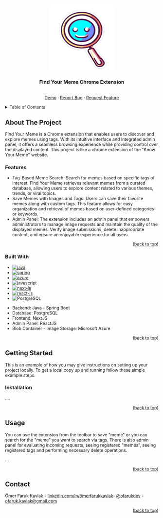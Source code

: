 <a name="readme-top"></a>

<!-- PROJECT LOGO -->
<br />
<div align="center">
  <a>
    <img src="https://github.com/farukkavlak/Find-Your-Meme-Chrome-Extension/blob/main/extension/logo2.png" alt="Logo" width="220" height="220">
  </a>

<h3 align="center">Find Your Meme Chrome Extension</h3>

  <p align="center">
    <br>
    <a href="#usage">Demo</a>
    ·
    <a href="https://github.com/farukkavlak/Vocab-Learning-Chrome-Extension/issues">Report Bug</a>
    ·
    <a href="https://github.com/farukkavlak/Vocab-Learning-Chrome-Extension/issues">Request Feature</a>
  </p>
</div>



<!-- TABLE OF CONTENTS -->
<details>
  <summary>Table of Contents</summary>
  <ol>
    <li>
      <a href="#about-the-project">About The Project</a>
      <ul>
        <li><a href="#features">Features</a></li>
        <li><a href="#built-with">Built With</a></li>
      </ul>
    </li>
    <li>
      <a href="#getting-started">Getting Started</a>
      <ul>
        <li><a href="#installation">Installation</a></li>
      </ul>
    </li>
    <li><a href="#usage">Usage</a></li>
    <li><a href="#contact">Contact</a></li>
  </ol>
</details>



<!-- ABOUT THE PROJECT -->
## About The Project
Find Your Meme is a Chrome extension that enables users to discover and explore memes using tags. With its intuitive interface and integrated admin panel, it offers a seamless browsing experience while providing control over the displayed content. This project is like a chrome extension of the "Know Your Meme" website.

### Features
- Tag-Based Meme Search: Search for memes based on specific tags of interest. Find Your Meme retrieves relevant memes from a curated database, allowing users to explore content related to various themes, trends, or viral topics.
- Save Memes with Images and Tags: Users can save their favorite memes along with custom tags. This feature allows for easy organization and retrieval of memes based on user-defined categories or keywords.
- Admin Panel: The extension includes an admin panel that empowers administrators to manage image requests and maintain the quality of the displayed memes. Verify image submissions, delete inappropriate content, and ensure an enjoyable experience for all users.
<p align="right">(<a href="#readme-top">back to top</a>)</p>



### Built With
* [![java][java]][java]
* [![spring][spring]][spring]
* [![azure][azure]][azure]
* [![javascript][javascript]][javascript]
* [![next-js][next-js]][next-js]
* [![react-js][react-js]][react-js]
* ![PostgreSQL][postgre]

- Backend: Java - Spring Boot
- Database: PostgreSQL
- Frontend: NextJS
- Admin Panel: ReactJS
- Blob Container - Image Storage: Microsoft Azure

<p align="right">(<a href="#readme-top">back to top</a>)</p>



<!-- GETTING STARTED -->
## Getting Started

This is an example of how you may give instructions on setting up your project locally.
To get a local copy up and running follow these simple example steps.

### Installation

....
<p align="right">(<a href="#readme-top">back to top</a>)</p>



<!-- USAGE EXAMPLES -->
## Usage
You can use the extension from the toolbar to save "meme" or you can search for the "meme" you want to search via tags.
There is also admin panel for evaluating incoming requests, seeing registered "memes", seeing registered tags and performing necessary delete operations.

...
<p align="right">(<a href="#readme-top">back to top</a>)</p>



<!-- CONTACT -->
## Contact

Ömer Faruk Kavlak -  [linkedin.com/in/ömerfarukkavlak](https://www.linkedin.com/in/ömerfarukkavlak/)- [@ofarukdev](https://twitter.com/ofarukdev) - ofaruk.kavlak@gmail.com


<p align="right">(<a href="#readme-top">back to top</a>)</p>



<!-- MARKDOWN LINKS & IMAGES -->
<!-- https://www.markdownguide.org/basic-syntax/#reference-style-links -->
[java]:https://img.shields.io/badge/java-%23ED8B00.svg?style=for-the-badge&logo=openjdk&logoColor=white
[javascript]: https://img.shields.io/badge/JavaScript-F7DF1E?style=for-the-badge&logo=javascript&logoColor=black
[node-js]: https://img.shields.io/badge/Node.js-43853D?style=for-the-badge&logo=node.js&logoColor=white
[next-js]: https://img.shields.io/badge/next.js-000000?style=for-the-badge&logo=nextdotjs&logoColor=white
[spring]: https://img.shields.io/badge/Spring-6DB33F?style=for-the-badge&logo=spring&logoColor=white
[react-js]: https://img.shields.io/badge/-ReactJs-61DAFB?logo=react&logoColor=white&style=for-the-badge
[azure]: https://img.shields.io/badge/Microsoft_Azure-0089D6?style=for-the-badge&logo=microsoft-azure&logoColor=white
[postgre]: https://img.shields.io/badge/PostgreSQL-316192?style=for-the-badge&logo=postgresql&logoColor=white
